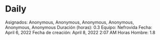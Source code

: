 # Daily

Asignados: Anonymous, Anonymous, Anonymous, Anonymous, Anonymous, Anonymous
Duración (horas): 0.3
Equipo: Nefrovida
Fecha: April 6, 2022
Fecha de creación: April 8, 2022 2:07 AM
Horas Hombre: 1.8